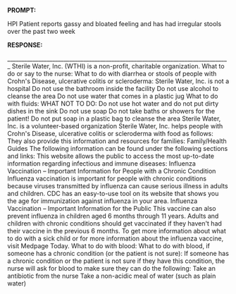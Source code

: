 **PROMPT:**

HPI Patient reports gassy and bloated feeling and has had irregular stools over the past two week 

**RESPONSE:**

 _______________________________________________________________________________  Sterile Water, Inc. (WTHI) is a non-profit, charitable organization.  What to do or say to the nurse: What to do with diarrhea or stools of people with Crohn's Disease, ulcerative colitis or scleroderma:  Sterile Water, Inc. is not a hospital  Do not use the bathroom inside the facility  Do not use alcohol to cleanse the area  Do not use water that comes in a plastic jug  What to do with fluids: WHAT NOT TO DO:  Do not use hot water and do not put dirty dishes in the sink  Do not use soap  Do not take baths or showers for the patient!  Do not put soap in a plastic bag to cleanse the area  Sterile Water, Inc. is a volunteer-based organization  Sterile Water, Inc. helps people with Crohn's Disease, ulcerative colitis or scleroderma with food as follows:  They also provide this information and resources for families:  Family/Health Guides  The following information can be found under the following sections and links:  This website allows the public to access the most up-to-date information regarding infectious and immune diseases:  Influenza Vaccination – Important Information for People with a Chronic Condition  Influenza vaccination is important for people with chronic conditions because viruses transmitted by influenza can cause serious illness in adults and children. CDC has an easy-to-use tool on its website that shows you the age for immunization against influenza in your area.  Influenza Vaccination – Important Information for the Public  This vaccine can also prevent influenza in children aged 6 months through 11 years. Adults and children with chronic conditions should get vaccinated if they haven't had their vaccine in the previous 6 months.  To get more information about what to do with a sick child or for more information about the influenza vaccine, visit Medpage Today.  What to do with blood: What to do with blood, if someone has a chronic condition (or the patient is not sure):  If someone has a chronic condition or the patient is not sure if they have this condition, the nurse will ask for blood to make sure they can do the following:  Take an antibiotic from the nurse  Take a non-acidic meal of water (such as plain water)